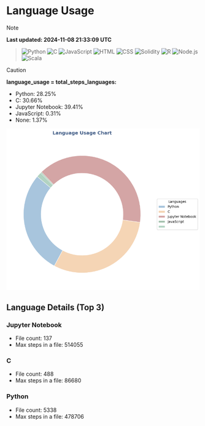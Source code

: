 # Language Usage

>[!NOTE]
> **Last updated: 2024-11-08 21:33:09 UTC**

>![Python](https://img.shields.io/badge/Language-Python-blue) ![C](https://img.shields.io/badge/Language-C-lightgrey) ![JavaScript](https://img.shields.io/badge/Language-JavaScript-yellow)
>![HTML](https://img.shields.io/badge/Language-HTML-orange) ![CSS](https://img.shields.io/badge/Language-CSS-blueviolet) ![Solidity](https://img.shields.io/badge/Language-Solidity-gray)
>![R](https://img.shields.io/badge/Language-R-lightblue) ![Node.js](https://img.shields.io/badge/Language-Node.js-green) ![Scala](https://img.shields.io/badge/Language-Scala-red) 

>[!CAUTION]
> **language_usage = total_steps_languages:** 

- Python: 28.25%
- C: 30.66%
- Jupyter Notebook: 39.41%
- JavaScript: 0.31%
- None: 1.37%

![Language Usage Chart](language_usage.png)

## Language Details (Top 3)

### Jupyter Notebook
- File count: 137
- Max steps in a file: 514055

### C
- File count: 488
- Max steps in a file: 86680

### Python
- File count: 5338
- Max steps in a file: 478706

